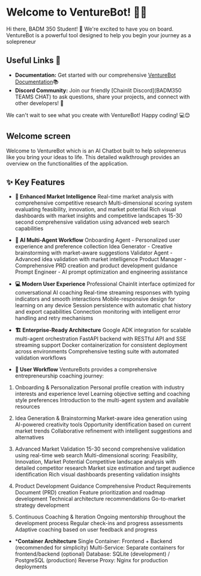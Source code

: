 # Welcome to VentureBot! 🚀🤖

Hi there, BADM 350 Student! 👋 We're excited to have you on board. VentureBot is a powerful tool designed to help you begin your journey as a solepreneur

## Useful Links 🔗

- **Documentation:** Get started with our comprehensive [VentureBot Documentation](https://github.com/gies-ai-experiments/VentureBot)📚
- **Discord Community:** Join our friendly [Chainlit Discord](BADM350 TEAMS CHAT) to ask questions, share your projects, and connect with other developers! 💬

We can't wait to see what you create with VentureBot! Happy coding! 💻😊

## Welcome screen

Welcome to VentureBot which is an AI Chatbot built to help soleprenerus like you bring your ideas to life. This detailed walkthrough
provides an overview on the functionalities of the application.

## ✨ Key Features

- **🧠 Enhanced Market Intelligence**
Real-time market analysis with comprehensive competitive research
Multi-dimensional scoring system evaluating feasibility, innovation, and market potential
Rich visual dashboards with market insights and competitive landscapes
15-30 second comprehensive validation using advanced web search capabilities


- **🤖 AI Multi-Agent Workflow**
Onboarding Agent - Personalized user experience and preference collection
Idea Generator - Creative brainstorming with market-aware suggestions
Validator Agent - Advanced idea validation with market intelligence
Product Manager - Comprehensive PRD creation and product development guidance
Prompt Engineer - AI prompt optimization and engineering assistance


- **💻 Modern User Experience**
Professional Chainlit interface optimized for conversational AI coaching
Real-time streaming responses with typing indicators and smooth interactions
Mobile-responsive design for learning on any device
Session persistence with automatic chat history and export capabilities
Connection monitoring with intelligent error handling and retry mechanisms


- **🏗️ Enterprise-Ready Architecture**
Google ADK integration for scalable multi-agent orchestration
FastAPI backend with RESTful API and SSE streaming support
Docker containerization for consistent deployment across environments
Comprehensive testing suite with automated validation workflows


- **🎯 User Workflow**
VentureBots provides a comprehensive entrepreneurship coaching journey:

1. Onboarding & Personalization
Personal profile creation with industry interests and experience level
Learning objective setting and coaching style preferences
Introduction to the multi-agent system and available resources

2. Idea Generation & Brainstorming
Market-aware idea generation using AI-powered creativity tools
Opportunity identification based on current market trends
Collaborative refinement with intelligent suggestions and alternatives

3. Advanced Market Validation
15-30 second comprehensive validation using real-time web search
Multi-dimensional scoring: Feasibility, Innovation, Market Potential
Competitive landscape analysis with detailed competitor research
Market size estimation and target audience identification
Rich visual dashboards presenting validation insights

4. Product Development Guidance
Comprehensive Product Requirements Document (PRD) creation
Feature prioritization and roadmap development
Technical architecture recommendations
Go-to-market strategy development

5. Continuous Coaching & Iteration
Ongoing mentorship throughout the development process
Regular check-ins and progress assessments
Adaptive coaching based on user feedback and progress


- ***Container Architecture**
Single Container: Frontend + Backend (recommended for simplicity)
Multi-Service: Separate containers for frontend/backend (optional)
Database: SQLite (development) / PostgreSQL (production)
Reverse Proxy: Nginx for production deployments

